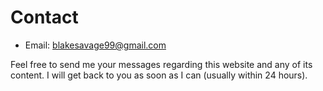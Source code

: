 # Contact

* Email: blakesavage99@gmail.com

Feel free to send me your messages regarding this website and any of its content. I will
get back to you as soon as I can (usually within 24 hours).
